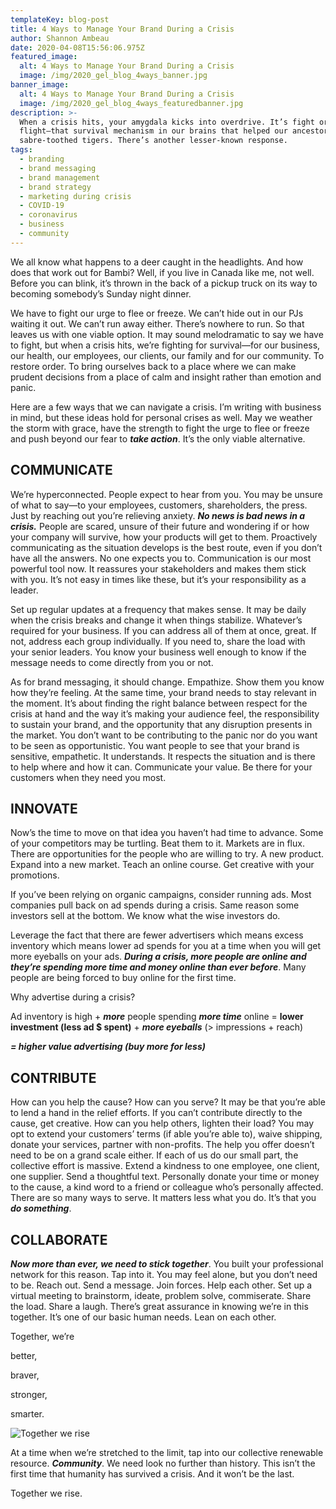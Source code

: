 ```yaml
---
templateKey: blog-post
title: 4 Ways to Manage Your Brand During a Crisis
author: Shannon Ambeau
date: 2020-04-08T15:56:06.975Z
featured_image:
  alt: 4 Ways to Manage Your Brand During a Crisis
  image: /img/2020_gel_blog_4ways_banner.jpg
banner_image:
  alt: 4 Ways to Manage Your Brand During a Crisis
  image: /img/2020_gel_blog_4ways_featuredbanner.jpg
description: >-
  When a crisis hits, your amygdala kicks into overdrive. It’s fight or
  flight—that survival mechanism in our brains that helped our ancestors outrun
  sabre-toothed tigers. There’s another lesser-known response.
tags:
  - branding
  - brand messaging
  - brand management
  - brand strategy
  - marketing during crisis
  - COVID-19
  - coronavirus
  - business
  - community
---
```

We all know what happens to a deer caught in the headlights. And how does that work out for Bambi? Well, if you live in Canada like me, not well. Before you can blink, it’s thrown in the back of a pickup truck on its way to becoming somebody’s Sunday night dinner. 

We have to fight our urge to flee or freeze. We can’t hide out in our PJs waiting it out. We can’t run away either. There’s nowhere to run. So that leaves us with one viable option. It may sound melodramatic to say we have to fight, but when a crisis hits, we’re fighting for survival—for our business, our health, our employees, our clients, our family and for our community. To restore order. To bring ourselves back to a place where we can make prudent decisions from a place of calm and insight rather than emotion and panic. 

Here are a few ways that we can navigate a crisis. I’m writing with business in mind, but these ideas hold for personal crises as well. May we weather the storm with grace, have the strength to fight the urge to flee or freeze and push beyond our fear to **_take action_**. It’s the only viable alternative. 

## **COMMUNICATE**

We’re hyperconnected. People expect to hear from you. You may be unsure of what to say—to your employees, customers, shareholders, the press. Just by reaching out you’re relieving anxiety. **_No news is bad news in a crisis._** People are scared, unsure of their future and wondering if or how your company will survive, how your products will get to them. Proactively communicating as the situation develops is the best route, even if you don’t have all the answers. No one expects you to. Communication is our most powerful tool now. It reassures your stakeholders and makes them stick with you. It’s not easy in times like these, but it’s your responsibility as a leader. 

Set up regular updates at a frequency that makes sense. It may be daily when the crisis breaks and change it when things stabilize.  Whatever’s required for your business. If you can address all of them at once, great. If not, address each group individually. If you need to, share the load with your senior leaders. You know your business well enough to know if the message needs to come directly from you or not. 

As for brand messaging, it should change. Empathize. Show them you know how they’re feeling. At the same time, your brand needs to stay relevant in the moment. It’s about finding the right balance between respect for the crisis at hand and the way it’s making your audience feel, the responsibility to sustain your brand, and the opportunity that any disruption presents in the market. You don’t want to be contributing to the panic nor do you want to be seen as opportunistic. You want people to see that your brand is sensitive, empathetic. It understands. It respects the situation and is there to help where and how it can. Communicate your value. Be there for your customers when they need you most. 

## **INNOVATE**

Now’s the time to move on that idea you haven’t had time to advance. Some of your competitors may be turtling. Beat them to it. Markets are in flux. There are opportunities for the people who are willing to try. A new product. Expand into a new market. Teach an online course. Get creative with your promotions. 

If you’ve been relying on organic campaigns, consider running ads. Most companies pull back on ad spends during a crisis. Same reason some investors sell at the bottom. We know what the wise investors do. 

Leverage the fact that there are fewer advertisers which means excess inventory which means lower ad spends for you at a time when you will get more eyeballs on your ads. _**During a crisis, more people are online and they’re spending more time and money online than ever before**_. Many people are being forced to buy online for the first time.   

Why advertise during a crisis?

Ad inventory is high + _**more**_ people spending _**more time**_ online =  **lower investment (less ad $ spent)** + _**more eyeballs**_ (> impressions  + reach)

**_\= higher value advertising (buy more for less)_**

## **CONTRIBUTE**

How can you help the cause? How can you serve? It may be that you’re able to lend a hand in the relief efforts. If you can’t contribute directly to the cause, get creative. How can you help others, lighten their load? You may opt to extend your customers’ terms (if able you’re able to), waive shipping, donate your services, partner with non-profits. The help you offer doesn’t need to be on a grand scale either. If each of us do our small part, the collective effort is massive. Extend a kindness to one employee, one client, one supplier. Send a thoughtful text. Personally donate your time or money to the cause, a kind word to a friend or colleague who’s personally affected. There are so many ways to serve. It matters less what you do. It’s that you _**do something**_. 

## **COLLABORATE**

**_Now more than ever, we need to stick together_**. You built your professional network for this reason. Tap into it. You may feel alone, but you don’t need to be. Reach out. Send a message. Join forces. Help each other. Set up a virtual meeting to brainstorm, ideate, problem solve, commiserate. Share the load. Share a laugh. There’s great assurance in knowing we’re in this together. It’s one of our basic human needs. Lean on each other. 

Together, we’re 

better,

braver, 

stronger, 

smarter. 

![Together we rise](/img/2020_gel_blog_together_we_are_stronger_image.jpg "Together we rise")

At a time when we’re stretched to the limit, tap into our collective renewable resource. **_Community_**. We need look no further than history. This isn’t the first time that humanity has survived a crisis. And it won’t be the last. 

Together we rise.
